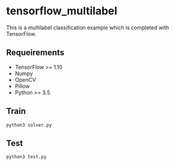 # tensorflow_multilabel #
This is a multilabel classification example which is completed with TensorFlow.
## Requeirements ##
- TensorFlow >= 1.10
- Numpy
- OpenCV
- Pillow
- Python >= 3.5
## Train ##
```
python3 solver.py
```
## Test ##
```
python3 test.py
```
